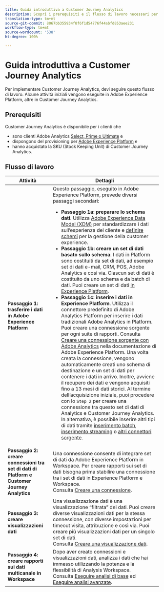 ```yaml
---
title: Guida introduttiva a Customer Journey Analytics
description: Scopri i prerequisiti e il flusso di lavoro necessari per implementare Customer Journey Analytics.
translation-type: tm+mt
source-git-commit: 8067bb355934f8f6f1d54776f44abfd853aee231
workflow-type: tm+mt
source-wordcount: '538'
ht-degree: 100%

---
```



# Guida introduttiva a Customer Journey Analytics

Per implementare Customer Journey Analytics, devi seguire questo flusso di lavoro. Alcune attività iniziali vengono eseguite in Adobe Experience Platform, altre in Customer Journey Analytics.

## Prerequisiti

Customer Journey Analytics è disponibile per i clienti che

* sono clienti Adobe Analytics [Select, Prime o Ultimate](https://www.adobe.com/it/analytics/compare-adobe-analytics-packages.html) e
* dispongono del provisioning per [Adobe Experience Platform](https://www.adobe.com/it/experience-platform.html) e
* hanno acquistato la SKU (Stock Keeping Unit) di Customer Journey Analytics.

## Flusso di lavoro

| Attività | Dettagli |
|---|---|
| **Passaggio 1: trasferire i dati in Adobe Experience Platform** | Questo passaggio, eseguito in Adobe Experience Platform, prevede diversi passaggi secondari:<ul><li>**Passaggio 1a: preparare lo schema dati**. Utilizza [Adobe Experience Data Model (XDM)](https://docs.adobe.com/content/help/it-IT/experience-platform/xdm/home.html) per standardizzare i dati sull’esperienza del cliente e [definire schemi](https://docs.adobe.com/content/help/it-IT/experience-platform/tutorials/home.html#!api-specification/markdown/narrative/tutorials/schema_editor_tutorial/schema_editor_tutorial.md) per la gestione della customer experience.</li><li>**Passaggio 1b: creare un set di dati basato sullo schema**. I dati in Platform sono costituiti da set di dati, ad esempio set di dati e-mail, CRM, POS, Adobe Analytics e così via. Ciascun set di dati è costituito da uno schema e da batch di dati. Puoi creare un set di dati [in Experience Platform](https://docs.adobe.com/content/help/it-IT/experience-platform/tutorials/home.html#!api-specification/markdown/narrative/tutorials/creating_a_dataset_tutorial/creating_a_dataset_tutorial.md).</li><li>**Passaggio 1c: inserire i dati in Experience Platform**. Utilizza il connettore predefinito di Adobe Analytics Platform per inserire i dati tradizionali Adobe Analytics in Platform. Puoi creare una connessione sorgente per ogni suite di rapporti. Consulta [Creare una connessione sorgente con Adobe Analytics](https://docs.adobe.com/content/help/it-IT/experience-platform/tutorials/home.html#!api-specification/markdown/narrative/tutorials/sources_tutorial/adobe-analytics-ui-tutorial.md) nella documentazione di Adobe Experience Platform. Una volta creata la connessione, vengono automaticamente creati uno schema di destinazione e un set di dati per contenere i dati in arrivo. Inoltre, avviene il recupero dei dati e vengono acquisiti fino a 13 mesi di dati storici. Al termine dell’acquisizione iniziale, puoi procedere con lo `Step 2` per creare una connessione tra questo set di dati di Analytics e Customer Journey Analytics. In alternativa, è possibile inserire altri tipi di dati tramite [inserimento batch](https://docs.adobe.com/content/help/it-IT/experience-platform/ingestion/home.html#!api-specification/markdown/narrative/technical_overview/ingest_architectural_overview/ingest_architectural_overview.md), [inserimento streaming](https://docs.adobe.com/content/help/it-IT/experience-platform/ingestion/home.html#!api-specification/markdown/narrative/technical_overview/streaming_ingest/streaming_ingest_overview.md) o [altri connettori sorgente](https://docs.adobe.com/content/help/it-IT/experience-platform/ingestion/home.html#!api-specification/markdown/narrative/technical_overview/acp_connectors_overview/acp-connectors-overview.md).</li></ul> |
| **Passaggio 2: creare connessioni tra set di dati di Platform e Customer Journey Analytics** | Una connessione consente di integrare set di dati da Adobe Experience Platform in Workspace. Per creare rapporti sui set di dati bisogna prima stabilire una connessione tra i set di dati in Experience Platform e Workspace.<br>Consulta [Creare una connessione](/help/connections/create-connection.md). |
| **Passaggio 3: creare visualizzazioni dati** | Una visualizzazione dati è una visualizzazione “filtrata” dei dati. Puoi creare diverse visualizzazioni dati per la stessa connessione, con diverse impostazioni per timeout visita, attribuzione e così via. Puoi creare più visualizzazioni dati per un singolo set di dati.<br>Consulta [Creare una visualizzazione dati](/help/data-views/create-dataview.md). |
| **Passaggio 4: creare rapporti sui dati multicanale in Workspace** | Dopo aver creato connessioni e visualizzazioni dati, analizza i dati che hai immesso utilizzando la potenza e la flessibilità di Analysis Workspace.<br>Consulta [Eseguire analisi di base](/help/analysis-workspace/perform-basic-analysis.md) ed [Eseguire analisi avanzate](/help/analysis-workspace/perform-adv-analysis.md). |
